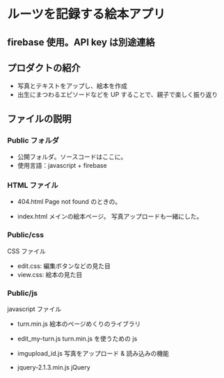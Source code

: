 # ルーツを記録する絵本アプリ

## firebase 使用。API key は別途連絡

## プロダクトの紹介

- 写真とテキストをアップし、絵本を作成
- 出生にまつわるエピソードなどを UP することで、親子で楽しく振り返り

## ファイルの説明

### Public フォルダ

- 公開フォルダ。ソースコードはここに。
- 使用言語：javascript + firebase

### HTML ファイル

- 404.html
  Page not found のときの。

- index.html
  メインの絵本ページ。
  写真アップロードも一緒にした。

### Public/css

CSS ファイル

- edit.css: 編集ボタンなどの見た目
- view.css: 絵本の見た目

### Public/js

javascript ファイル

- turn.min.js
  絵本のページめくりのライブラリ

- edit_my-turn.js
  turn.min.js を使うための js

- imgupload_id.js
  写真をアップロード & 読み込みの機能

- jquery-2.1.3.min.js
  jQuery
